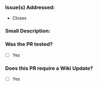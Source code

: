 ### Issue(s) Addressed:
<!-- Add the link to the issue per each: - Closes LinkOfIssueHere -->
- Closes 


### Small Description:
<!-- If the title isn't clear, add a small description to what your Pull Request is doing. -->


### Was the PR tested?
<!-- Did you or someone else tested this and it was working before submiting this PR? -->
- [ ] Yes

### Does this PR require a Wiki Update?
- [ ] Yes

<!-- Thank you for your contribution -->
